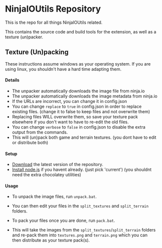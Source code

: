 # NinjaIOUtils Repository

This is the repo for all things NinjaIOUtils related.

This contains the source code and build tools for the extension, as well as a texture (un)packer.

## Texture (Un)packing

These instructions assume windows as your operating system. If you are using linux, you shouldn't have a hard time adapting them.

#### Details

- The unpacker automatically downloads the image file from ninja.io
- The unpacker automatically downloads the image metadata from ninja.io
- If the URLs are incorrect, you can change it in config.json
- You can change `replace` to `true` in config.json in order to replace existing files. (change it to false to keep files and not overwrite them)
- Replacing files WILL overwrite them, so save your texture pack elsewhere if you don't want to have to re-edit the old files.
- You can change `verbose` to `false` in config.json to disable the extra output from the commands.
- This will (un)pack both game and terrain textures. (you dont have to edit or distribute both)

#### Setup

- [Download](https://github.com/itzTheMeow/NinjaIOUtils/archive/refs/heads/master.zip) the latest version of the repository.
- [Install node.js](https://nodejs.org/en/) if you havent already. (just pick 'current') (you shouldnt need the extra chocolatey utilities)

#### Usage

- To unpack the image files, run `unpack.bat`.
- You can then edit your files in the `split_textures` and `split_terrain` folders.

- To pack your files once you are done, run `pack.bat`.
- This will take the images from the `split_textures`/`split_terrain` folders and re-pack them into `textures.png` and `terrain.png` which you can then distribute as your texture pack(s).
